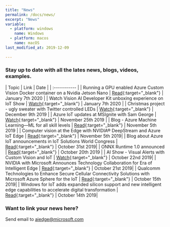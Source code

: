 ```yaml
---
title: "News"
permalink: /docs/news/
excerpt: "News"
variable:
  - platform: windows
    name: Windows
  - platform: macos
    name: macOS
last_modified_at: 2019-12-09
       
---
```


### Stay up to date with all the lates news, blogs, videos, examples.

| Topic | Link | Date |
| :----------- |
| Running a GPU enabled Azure Custom Vision Docker container on a Nvidia Jetson Nano | [Read](https://medium.com/microsoftazure/running-a-gpu-enabled-azure-custom-vision-docker-container-on-a-nvidia-jetson-nano-db8747b00b4f){:target="_blank"} | January 7th 2020 |
| Watch Vision AI Developer Kit unboxing experience on IoT Show | [Watch](https://channel9.msdn.com/Shows/Internet-of-Things-Show/Unboxing-the-Vision-AI-DevKit){:target="_blank"} | January 7th 2020 |
| Christmas project - ugly sweater with Twitter controlled LEDs | [Watch](https://microsoft.github.io/ai-at-edge/docs/uglysweater/){:target="_blank"} | December 9th 2019 |
| Azure IoT updates at MSIgnite with Sam George | [Watch](https://channel9.msdn.com/Shows/Internet-of-Things-Show/Azure-IoT-updates-at-MSIgnite-with-Sam-George){:target="_blank"} | November 25th 2019 |
| Blog - Azure Machine Learning—ML for all skill levels | [Read](https://azure.microsoft.com/en-us/blog/azure-machine-learning-ml-for-all-skill-levels/){:target="_blank"} | November 5th 2019 |
| Computer vision at the Edge with NVIDIA® DeepStream and Azure IoT Edge | [Read](https://techcommunity.microsoft.com/t5/Internet-of-Things/Computer-vision-at-the-Edge-with-NVIDIA-DeepStream-and-Azure-IoT/ba-p/984607){:target="_blank"} | November 5th 2019|
| Blog about Azure IoT announcements in IoT Solutions World Congress | [Read](https://blogs.microsoft.com/blog/2019/10/28/unlocking-opportunities-in-the-next-frontier-of-iot/){:target="_blank"} | October 31st 2019|
| ONNX Runtime 1.0 announced | [Read](https://cloudblogs.microsoft.com/opensource/2019/10/30/announcing-onnx-runtime-1-0/){:target="_blank"} | October 20th 2019 |
| AI Show - Visual Alerts with Custom Vision and IoT | [Watch](https://channel9.msdn.com/Shows/AI-Show/Visual-Alerts-with-Custom-Vision-and-IoT){:target="_blank"} | October 22nd 2019|
| NVIDIA with Microsoft Announces Technology Collaboration for Era of Intelligent Edge | [Read](https://nvidianews.nvidia.com/news/nvidia-with-microsoft-announces-technology-collaboration-for-era-of-intelligent-edge){:target="_blank"} | October 21st 2019|
| Qualcomm Technologies to Enhance Secure Cellular Connectivity Solutions with Microsoft Azure Sphere for the IoT | [Read](https://www.qualcomm.com/news/releases/2019/10/15/qualcomm-technologies-enhance-secure-cellular-connectivity-solutions){:target="_blank"} | October 15th 2019|
| Windows for IoT adds expanded silicon support and new intelligent edge capabilities to accelerate digital transformation | [Read](https://blogs.windows.com/windowsexperience/2019/10/14/windows-for-iot-adds-expanded-silicon-support-and-new-intelligent-edge-capabilities-to-accelerate-digital-transformation/#Joj4FGIuuAITUSBk.97){:target="_blank"} | October 14th 2019|

### Want to link your news here?

Send email to [aiedge@microsoft.com](mailto:aiedge@microsoft.com)
